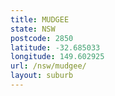 ```yaml
---
title: MUDGEE
state: NSW
postcode: 2850
latitude: -32.685033
longitude: 149.602925
url: /nsw/mudgee/
layout: suburb
---
```

